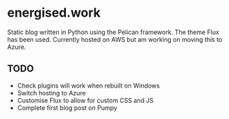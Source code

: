 # energised.work

Static blog written in Python using the Pelican framework. The theme Flux has been used. Currently hosted on
AWS but am working on moving this to Azure.

## TODO

- Check plugins will work when rebuilt on Windows
- Switch hosting to Azure
- Customise Flux to allow for custom CSS and JS
- Complete first blog post on Pumpy

